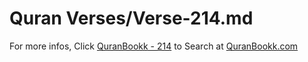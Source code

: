 # Quran Verses/Verse-214.md 

For more infos, Click [QuranBookk - 214](https://www.quranbookk.com/quran/search?q=214) to Search at [QuranBookk.com](http://quranbookk.com/)